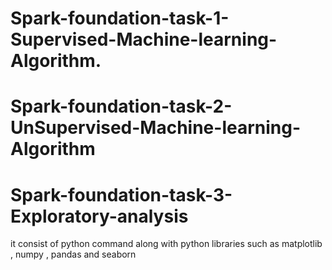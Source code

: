 # Spark-foundation-task-1-Supervised-Machine-learning-Algorithm.
# Spark-foundation-task-2-UnSupervised-Machine-learning-Algorithm
# Spark-foundation-task-3-Exploratory-analysis
it consist of python command along with python libraries  such as matplotlib , numpy , pandas and seaborn
